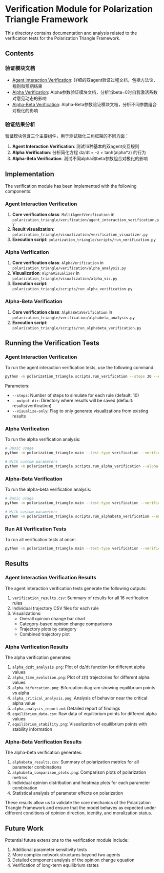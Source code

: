 # Verification Module for Polarization Triangle Framework

This directory contains documentation and analysis related to the verification tests for the Polarization Triangle Framework.

## Contents

### 验证模块文档

- [Agent Interaction Verification](agent_interaction_consolidated.md): 详细的双agent验证过程文档，包括方法论、规则和预期结果
- [Alpha Verification](alpha_verification.md): Alpha参数验证模块文档，分析当beta=0时自我激活系数对意见动态的影响
- [Alpha-Beta Verification](alpha_beta_verification.md): Alpha-Beta参数验证模块文档，分析不同参数组合对极化的影响

### 验证结果分析

验证模块包含三个主要组件，用于测试极化三角框架的不同方面：

1. **Agent Interaction Verification**: 测试16种基本的双agent交互规则
2. **Alpha Verification**: 分析简化方程 dz/dt = -z + tanh(alpha*z) 的行为
3. **Alpha-Beta Verification**: 测试不同alpha和beta参数组合对极化的影响

## Implementation

The verification module has been implemented with the following components:

### Agent Interaction Verification
1. **Core verification class**: `MultiAgentVerification` in `polarization_triangle/verification/agent_interaction_verification.py`
2. **Result visualization**: `polarization_triangle/visualization/verification_visualizer.py`
3. **Execution script**: `polarization_triangle/scripts/run_verification.py`

### Alpha Verification  
1. **Core verification class**: `AlphaVerification` in `polarization_triangle/verification/alpha_analysis.py`
2. **Visualization**: `AlphaVisualizer` in `polarization_triangle/visualization/alpha_viz.py`
3. **Execution script**: `polarization_triangle/scripts/run_alpha_verification.py`

### Alpha-Beta Verification
1. **Core verification class**: `AlphaBetaVerification` in `polarization_triangle/verification/alphabeta_analysis.py`
2. **Execution script**: `polarization_triangle/scripts/run_alphabeta_verification.py`

## Running the Verification Tests

### Agent Interaction Verification

To run the agent interaction verification tests, use the following command:

```bash
python -m polarization_triangle.scripts.run_verification --steps 30 --output-dir results/verification
```

Parameters:
- `--steps`: Number of steps to simulate for each rule (default: 10)
- `--output-dir`: Directory where results will be saved (default: results/verification)
- `--visualize-only`: Flag to only generate visualizations from existing results

### Alpha Verification

To run the alpha verification analysis:

```bash
# Basic usage
python -m polarization_triangle.main --test-type verification --verification-type alpha

# With custom parameters
python -m polarization_triangle.scripts.run_alpha_verification --alpha-min -1 --alpha-max 2 --output-dir results/verification/alpha
```

### Alpha-Beta Verification

To run the alpha-beta verification analysis:

```bash
# Basic usage  
python -m polarization_triangle.main --test-type verification --verification-type alphabeta

# With custom parameters
python -m polarization_triangle.scripts.run_alphabeta_verification --output-dir results/verification/alphabeta --beta-min 0.1 --beta-max 2.0 --beta-steps 10 --morality-rate 0.3 --num-runs 10
```

### Run All Verification Tests

To run all verification tests at once:

```bash
python -m polarization_triangle.main --test-type verification --verification-type all --output-dir results/verification
```

## Results

### Agent Interaction Verification Results

The agent interaction verification tests generate the following outputs:

1. `verification_results.csv`: Summary of results for all 16 verification rules
2. Individual trajectory CSV files for each rule
3. Visualizations:
   - Overall opinion change bar chart
   - Category-based opinion change comparisons
   - Trajectory plots by category
   - Combined trajectory plot

### Alpha Verification Results

The alpha verification generates:

1. `alpha_dzdt_analysis.png`: Plot of dz/dt function for different alpha values
2. `alpha_time_evolution.png`: Plot of z(t) trajectories for different alpha values  
3. `alpha_bifurcation.png`: Bifurcation diagram showing equilibrium points vs alpha
4. `alpha_critical_analysis.png`: Analysis of behavior near the critical alpha value
5. `alpha_analysis_report.md`: Detailed report of findings
6. `equilibrium_data.csv`: Raw data of equilibrium points for different alpha values
7. `equilibrium_stability.png`: Visualization of equilibrium points with stability information

### Alpha-Beta Verification Results

The alpha-beta verification generates:

1. `alphabeta_results.csv`: Summary of polarization metrics for all parameter combinations
2. `alphabeta_comparison_plots.png`: Comparison plots of polarization metrics
3. Individual opinion distribution and heatmap plots for each parameter combination
4. Statistical analysis of parameter effects on polarization

These results allow us to validate the core mechanics of the Polarization Triangle Framework and ensure that the model behaves as expected under different conditions of opinion direction, identity, and moralization status.

## Future Work

Potential future extensions to the verification module include:

1. Additional parameter sensitivity tests
2. More complex network structures beyond two agents
3. Detailed component analysis of the opinion change equation
4. Verification of long-term equilibrium states 